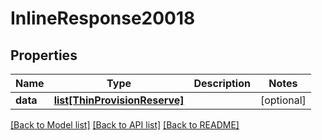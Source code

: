 # InlineResponse20018

## Properties
Name | Type | Description | Notes
------------ | ------------- | ------------- | -------------
**data** | [**list[ThinProvisionReserve]**](ThinProvisionReserve.md) |  | [optional] 

[[Back to Model list]](../README.md#documentation-for-models) [[Back to API list]](../README.md#documentation-for-api-endpoints) [[Back to README]](../README.md)

